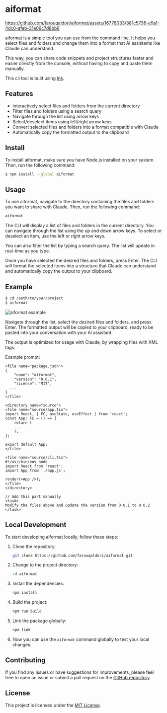 # aiformat

https://github.com/farouqaldori/aiformat/assets/16778033/381c5736-e9a1-4dc0-afeb-31e06c7d8bb8

aiformat is a simple tool you can use from the command line. It helps you select files and folders and change them into a format that AI assistants like Claude can understand. 

This way, you can share code snippets and project structures faster and easier directly from the console, without having to copy and paste them manually.

This cli tool is built using [Ink](https://github.com/vadimdemedes/ink).

## Features

- Interactively select files and folders from the current directory
- Filter files and folders using a search query
- Navigate through the list using arrow keys
- Select/deselect items using left/right arrow keys
- Convert selected files and folders into a format compatible with Claude
- Automatically copy the formatted output to the clipboard


## Install

To install aiformat, make sure you have Node.js installed on your system. Then, run the following command:


```bash
$ npm install --global aiformat
```

## Usage

To use aiformat, navigate to the directory containing the files and folders you want to share with Claude. Then, run the following command:

```bash
aiformat
```

The CLI will display a list of files and folders in the current directory. You can navigate through the list using the up and down arrow keys. To select or deselect an item, use the left or right arrow keys.

You can also filter the list by typing a search query. The list will update in real-time as you type.

Once you have selected the desired files and folders, press Enter. The CLI will format the selected items into a structure that Claude can understand and automatically copy the output to your clipboard.

## Example

```bash
$ cd /path/to/your/project
$ aiformat
```

![aiformat example](https://i.imgur.com/JYHTi6y.png)

Navigate through the list, select the desired files and folders, and press Enter. The formatted output will be copied to your clipboard, ready to be pasted into your conversation with your AI assistant.

The output is optimized for usage with Claude, by wrapping files with XML tags. 

Example prompt:

```
<file name="package.json">
{
	"name": "aiformat",
	"version": "0.0.1",
	"license": "MIT",
  ...
}
</file>

<directory name="source">
<file name="source/app.tsx">
import React, { FC, useState, useEffect } from 'react';
const App: FC = () => {
	return (
    ...
	);
};

export default App;
</file>

<file name="source/cli.tsx">
#!/usr/bin/env node
import React from 'react';
import App from './app.js';

render(<App />);
</file>
</directory>

// Add this part manually
<task>
Modify the files above and update the version from 0.0.1 to 0.0.2
</task>
```

## Local Development

To start developing aiformat locally, follow these steps:

1. Clone the repository:
   ```bash
   git clone https://github.com/farouqaldori/aiformat.git
   ```

2. Change to the project directory:
   ```bash
   cd aiformat
   ```

3. Install the dependencies:
   ```bash
   npm install
   ```

4. Build the project:
   ```bash
   npm run build
   ```

5. Link the package globally:
   ```bash
   npm link
   ```

6. Now you can use the `aiformat` command globally to test your local changes.


## Contributing

If you find any issues or have suggestions for improvements, please feel free to open an issue or submit a pull request on the [GitHub repository](https://github.com/farouqaldori/aiformat).

## License

This project is licensed under the [MIT License](LICENSE).
